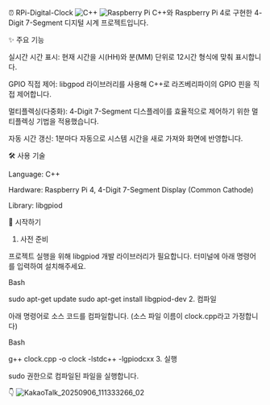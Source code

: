 ⏰ RPi-Digital-Clock
![C++](https://img.shields.io/badge/C%2B%2B-00599C?style=for-the-badge&logo=c%2B%2B&logoColor=white)
![Raspberry Pi](https://img.shields.io/badge/Raspberry%20Pi-A22846?style=for-the-badge&logo=Raspberry%20Pi&logoColor=white)
C++와 Raspberry Pi 4로 구현한 4-Digit 7-Segment 디지털 시계 프로젝트입니다.

✨ 주요 기능

실시간 시간 표시: 현재 시간을 시(HH)와 분(MM) 단위로 12시간 형식에 맞춰 표시합니다.

GPIO 직접 제어: libgpod 라이브러리를 사용해 C++로 라즈베리파이의 GPIO 핀을 직접 제어합니다.

멀티플렉싱(다중화): 4-Digit 7-Segment 디스플레이를 효율적으로 제어하기 위한 멀티플렉싱 기법을 적용했습니다.

자동 시간 갱신: 1분마다 자동으로 시스템 시간을 새로 가져와 화면에 반영합니다.

🛠️ 사용 기술

Language: C++

Hardware: Raspberry Pi 4, 4-Digit 7-Segment Display (Common Cathode)

Library: libgpiod

🚀 시작하기

1. 사전 준비

프로젝트 실행을 위해 libgpiod 개발 라이브러리가 필요합니다. 터미널에 아래 명령어를 입력하여 설치해주세요.

Bash

sudo apt-get update
sudo apt-get install libgpiod-dev
2. 컴파일

아래 명령어로 소스 코드를 컴파일합니다. (소스 파일 이름이 clock.cpp라고 가정합니다)

Bash

g++ clock.cpp -o clock -lstdc++ -lgpiodcxx
3. 실행

sudo 권한으로 컴파일된 파일을 실행합니다.

👇 ![KakaoTalk_20250906_111333266_02](https://github.com/user-attachments/assets/558838d9-9656-4e1a-82d3-e3f09f4ad24a)
